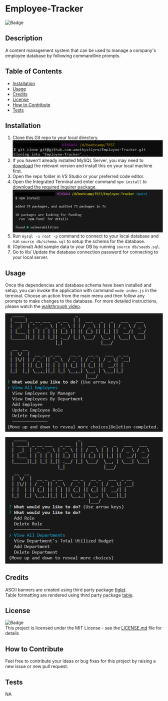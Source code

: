 # Employee-Tracker
![Badge](https://img.shields.io/badge/License-MIT-yellow)

## Description
    
A content management system that can be used to manage a company's employee database by following commandline prompts.
    
## Table of Contents
    
- [Installation](#installation)
- [Usage](#usage)
- [Credits](#credits)
- [License](#license)
- [How to Contribute](#how-to-contribute)
- [Tests](#tests)
    
## Installation
    
1. Clone this Git repo to your local directory.<br>
![screenshot](./images/Screenshot1.png)<br>
2. If you haven't already installed MySQL Server, you may need to [download](https://dev.mysql.com/) the relevant version and install this on your local machine first.
3. Open the repo folder in VS Studio or your preferred code editor.<br>
4. Open the Integrated Terminal and enter command `npm install` to download the required Inquirer package.<br>
![screenshot](./images/Screenshot2.png)
5. Run ```mysql -u root -p``` command to connect to your local database and run ```source db/schema.sql``` to setup the schema for the database.
6. (Optional) Add sample data to your DB by running ```source db/seeds.sql```.
7. Go to lib/ Update the database connection password for connecting to your local server.

## Usage
    
Once the dependencies and database schema have been installed and setup, you can invoke the application with command `node index.js` in the terminal. Choose an action from the main menu and then follow any prompts to make changes to the database. For more detailed instructions, please watch the [walkthrough video](https:..).<br>

![screenshot](./images/Screenshot3.png)

![screenshot](./images/Screenshot4.png)
    
## Credits
ASCII banners are created using third party package [figlet](https://www.npmjs.com/package/figlet).<br>
Table formatting are rendered using third party package [table](https://www.npmjs.com/package/table).

## License
![Badge](https://img.shields.io/badge/License-MIT-yellow)<br>
This project is licensed under the MIT License - see the [LICENSE.md](license) file for details    
 
## How to Contribute
    
Feel free to contribute your ideas or bug fixes for this project by raising a new issue or new pull request.
    
## Tests
    
NA
